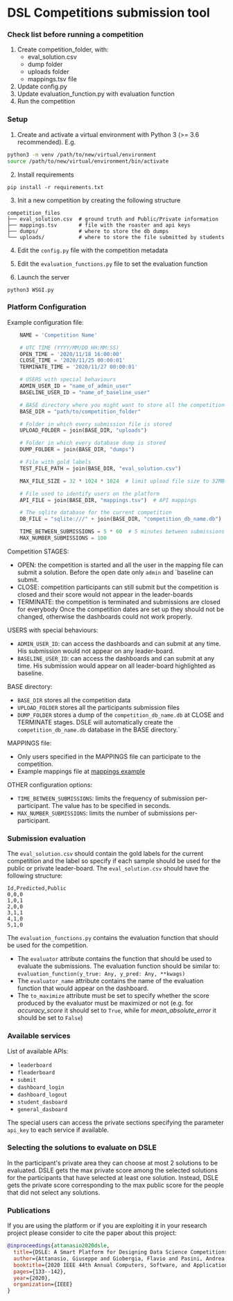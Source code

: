# DSL Competitions submission tool

### Check list before running a competition
1. Create competition_folder, with:
    - eval_solution.csv
    - dump folder
    - uploads folder
    - mappings.tsv file
2. Update config.py
3. Update evaluation_function.py with evaluation function
4. Run the competition

### Setup
1. Create and activate a virtual environment with Python 3 (>= 3.6 recommended). E.g.
```bash
python3 -m venv /path/to/new/virtual/environment
source /path/to/new/virtual/environment/bin/activate
```

2. Install requirements
```
pip install -r requirements.txt
```

3. Init a new competition by creating the following structure
```
competition_files
├── eval_solution.csv  # ground truth and Public/Private information 
├── mappings.tsv       # file with the roaster and api keys
├── dumps/             # where to store the db dumps
└── uploads/           # where to store the file submitted by students
```

4. Edit the `config.py` file with the competition metadata

5. Edit the `evaluation_functions.py` file to set the evaluation function 

6. Launch the server
```
python3 WSGI.py
```

### Platform Configuration
Example configuration file:
```python
    NAME = 'Competition Name'

    # UTC TIME (YYYY/MM/DD HH:MM:SS)
    OPEN_TIME = '2020/11/18 16:00:00'
    CLOSE_TIME = '2020/11/25 00:00:01'
    TERMINATE_TIME = '2020/11/27 00:00:01'

    # USERS with special behaviours
    ADMIN_USER_ID = "name_of_admin_user"
    BASELINE_USER_ID = "name_of_baseline_user"

    # BASE directory where you might want to store all the competition data
    BASE_DIR = "path/to/competition_folder"

    # Folder in which every submission file is stored
    UPLOAD_FOLDER = join(BASE_DIR, "uploads")

    # Folder in which every database dump is stored
    DUMP_FOLDER = join(BASE_DIR, "dumps")

    # File with gold labels
    TEST_FILE_PATH = join(BASE_DIR, "eval_solution.csv")

    MAX_FILE_SIZE = 32 * 1024 * 1024  # limit upload file size to 32MB

    # File used to identify users on the platform
    API_FILE = join(BASE_DIR, "mappings.tsv")  # API mappings

    # The sqlite database for the current competition
    DB_FILE = "sqlite:///" + join(BASE_DIR, "competition_db_name.db")

    TIME_BETWEEN_SUBMISSIONS = 5 * 60  # 5 minutes between submissions
    MAX_NUMBER_SUBMISSIONS = 100
```

Competition STAGES:
- OPEN: the competition is started and all the user in the mapping file can submit a solution. Before the open date only `admin` and `baseline can submit.
- CLOSE: competition participants can still submit but the competition is closed and their score would not appear in the leader-boards
- TERMINATE: the competition is terminated and submissions are closed for everybody
Once the competition dates are set up they should not be changed, otherwise the dashboards could not work properly.


USERS with special behaviours:
- `ADMIN_USER_ID`: can access the dashboards and can submit at any time. His submission would not appear on any leader-board.
- `BASELINE_USER_ID`: can access the dashboards and can submit at any time. His submission would appear on all leader-board highlighted as baseline.

BASE directory: 
- `BASE_DIR` stores all the competition data
- `UPLOAD_FOLDER` stores all the participants submission files
- `DUMP_FOLDER` stores a dump of the `competition_db_name.db` at CLOSE and TERMINATE stages.
DSLE will automatically create the `competition_db_name.db` database in the BASE directory.`

MAPPINGS file:
- Only users specified in the MAPPINGS file can participate to the competition.
- Example mappings file at [mappings example](https://github.com/dbdmg/utilities/blob/main/utilities/mappings.dummy.tsv)

OTHER configuration options:
- `TIME_BETWEEN_SUBMISSIONS`: limits the frequency of submission per-participant. The value has to be specified in seconds.
- `MAX_NUMBER_SUBMISSIONS`: limits the number of submissions per-participant.

### Submission evaluation
The `eval_solution.csv` should contain the gold labels for the current competition and the label so specify if each sample should be used for the public or private leader-board.
The `eval_solution.csv` should have the following structure:
```csv
Id,Predicted,Public
0,0,0
1,0,1
2,0,0
3,1,1
4,1,0
5,1,0
```

The `evaluation_functions.py` contains the evaluation function that should be used for the competition.
- The `evaluator` attribute contains the function that should be used to evaluate the submissions. The evaluation function should be similar to: `evaluation_function(y_true: Any, y_pred: Any, **kwags)`
- The `evaluator_name` attribute contains the name of the evaluation function that would appear on the dashboard.
- The `to_maximize` attribute must be set to specify whether the score produced by the evaluator must be maximized or not (e.g. for *accuracy_score* it should set to `True`, while for *mean_absolute_error* it should be set to `False`)

### Available services
List of available APIs:
- `leaderboard`
- `fleaderboard`
- `submit`
- `dashboard_login`
- `dashboard_logout`
- `student_dasboard`
- `general_dasboard` 

The special users can access the private sections specifying the parameter `api_key` to each service if available. 

### Selecting the solutions to evaluate on DSLE
In the participant's private area they can choose at most 2 solutions to be evaluated.
DSLE gets the max private score among the selected solutions for the participants that have selected at least one solution.
Instead, DSLE gets the private score corresponding to the max public score for the people that did not select any solutions.

### Publications
If you are using the platform or if you are exploiting it in your research project please consider to cite the paper about this project:

```bibtex
@inproceedings{attanasio2020dsle,
  title={DSLE: A Smart Platform for Designing Data Science Competitions},
  author={Attanasio, Giuseppe and Giobergia, Flavio and Pasini, Andrea and Ventura, Francesco and Baralis, Elena and Cagliero, Luca and Garza, Paolo and Apiletti, Daniele and Cerquitelli, Tania and Chiusano, Silvia},
  booktitle={2020 IEEE 44th Annual Computers, Software, and Applications Conference (COMPSAC)},
  pages={133--142},
  year={2020},
  organization={IEEE}
}
```



